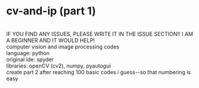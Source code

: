 # cv-and-ip (part 1)
<br>
IF YOU FIND ANY ISSUES, PLEASE WRITE IT IN THE ISSUE SECTION!! I AM A BEGINNER AND IT WOULD HELP!
<br>
computer vision and image processing codes
<br>
language: python
<br>
original ide: spyder
<BR>
libraries: openCV (cv2), numpy, pyautogui
<br>
create part 2 after reaching 100 basic codes i guess--so that numbering is easy
